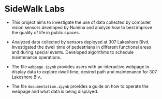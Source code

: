 # SideWalk Labs

* This project aims to investigate the use of data collected by computer vision sensors developed by Numina and analyze how to best improve the quality of life in public spaces.

* Analyzed data collected by sensors deployed at 307 Lakeshore Blvd. Investigated the dwell time of pedestrians in different functional areas and during special events. Developed algorithms to schedule maintenance operations.

* The file `webpage.ipynb` provides users with an interactive webpage to display data to explore dwell time, desired path and maintenance for 307 Lakeshore Blv..

* The file `documentation.ipynb` provides a guide on how to operate the webpage and what data is being displayed.
